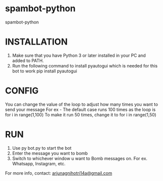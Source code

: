 # spambot-python

spambot-python

# INSTALLATION

1. Make sure that you have Python 3 or later installed in your PC and added to PATH.
2. Run the following command to install pyautogui which is needed for this bot to work
   pip install pyautogui

# CONFIG

You can change the value of the loop to adjust how many times you want to send your message
For ex -
The default case runs 100 times as the loop is
for i in range(1,100)
To make it run 50 times, change it to
for i in range(1,50)

# RUN

1. Use py bot.py to start the bot
2. Enter the message you want to bomb
3. Switch to whichever window u want to Bomb messages on. For ex. Whatsapp, Instagram, etc.

For more info, contact: arjunagnihotri14a@gmail.com
